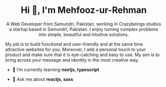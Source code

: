 <h1 align="center">Hi 👋, I'm Mehfooz-ur-Rehman</h1>
<p align="center">A Web Developer from Samundri, Pakistan, working in Crazybeings studios a startup based in Samundri, Pakistan. I enjoy turning complex problems into simple, beautiful and intuitive solutions.
 
My job is to build functional and user-friendly and at the same time attractive websites for you. Moreover, I add a personal touch to your product and make sure that it is eye-catching and easy to use. My aim is to bring across your message and identity in the most creative way.</p>

- 🌱 I’m currently learning **nextjs, typescript**

- 💬 Ask me about **reactjs, sass**


